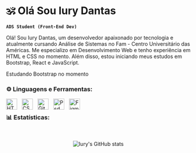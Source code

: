 # 🕉️ Olá Sou Iury Dantas

**`ADS Student (Front-End Dev)`**

Olá! Sou Iury Dantas, um desenvolvedor apaixonado por tecnologia e atualmente cursando Análise de Sistemas no Fam - Centro Universitário das Américas. Me especializo em Desenvolvimento Web e tenho experiência em HTML e CSS no momento. Além disso, estou iniciando meus estudos em Bootstrap, React e JavaScript.

Estudando Bootstrap no momento

### ⚙️ Linguagens e Ferramentas:

<img align="left" alt="HTML" width="30px" style="padding-right:10px;" src="https://cdn.jsdelivr.net/gh/devicons/devicon/icons/html5/html5-plain.svg" />
<img align="left" alt="CSS" width="30px" style="padding-right:10px;" src="https://cdn.jsdelivr.net/gh/devicons/devicon/icons/css3/css3-plain.svg" />
<img align="left" alt="GitHub" width="30px" style="padding-right:10px;" src="https://cdn.jsdelivr.net/gh/devicons/devicon/icons/github/github-original.svg" />
<img align="left" alt="Psd" width="30px" style="padding-right:10px;" src="https://cdn.jsdelivr.net/gh/devicons/devicon/icons/photoshop/photoshop-plain.svg" />
<img align="left" alt="Figma" width="30px" style="padding-right:10px;" src="https://cdn.jsdelivr.net/gh/devicons/devicon/icons/figma/figma-original.svg" />
<!--
<img align="left" alt="Bootstrap" width="30px" style="padding-right:10px;" src="https://cdn.jsdelivr.net/gh/devicons/devicon/icons/bootstrap/bootstrap-original.svg" />
<img align="left" alt="JavaScript" width="30px" style="padding-right:10px;" src="https://cdn.jsdelivr.net/gh/devicons/devicon/icons/javascript/javascript-plain.svg" />
<img align="left" alt="React" width="30px" style="padding-right:10px;" src="https://cdn.jsdelivr.net/gh/devicons/devicon/icons/react/react-original.svg" />
<img align="left" alt="NodeJS" width="30px" style="padding-right:10px;" src="https://cdn.jsdelivr.net/gh/devicons/devicon/icons/nodejs/nodejs-original.svg" />
<img align="left" alt="Git" width="30px" style="padding-right:10px;" src="https://cdn.jsdelivr.net/gh/devicons/devicon/icons/git/git-original.svg" />
-->
<br />

### 📊 Estatísticas:
<br/>

<div align="center">

![Iury's GitHub stats](https://streak-stats.demolab.com?user=iu-dantas&theme=outrun&border_radius=30&locale=pt_BR&date_format=M%20j%5B%2C%20Y%5D&mode=weekly&card_width=500)
</div>
<!--[![GitHub Streak](https://streak-stats.demolab.com?user=iu-dantas&theme=outrun&border_radius=30&locale=pt_BR&date_format=M%20j%5B%2C%20Y%5D&mode=weekly&card_width=500)](https://git.io/streak-stats)-->
